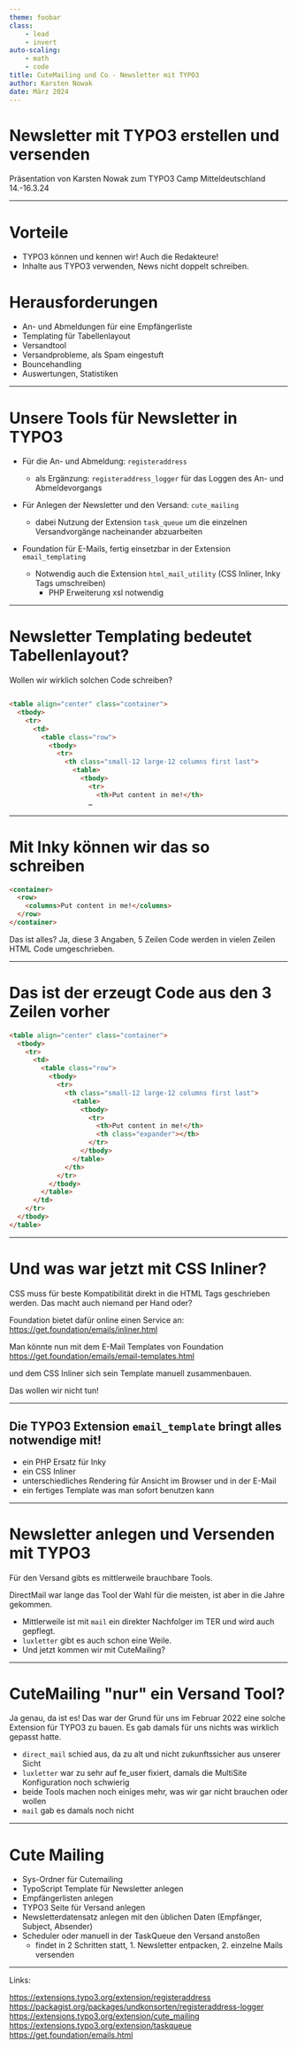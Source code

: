 ```yaml
---
theme: foobar
class:
    - lead
    - invert
auto-scaling:
    - math
    - code
title: CuteMailing und Co - Newsletter mit TYPO3
author: Karsten Nowak
date: März 2024
---
```


# Newsletter mit TYPO3 erstellen und versenden

Präsentation von Karsten Nowak zum TYPO3 Camp Mitteldeutschland 14.-16.3.24

---

# Vorteile

* TYPO3 können und kennen wir! Auch die Redakteure!
* Inhalte aus TYPO3 verwenden, News nicht doppelt schreiben.


# Herausforderungen

* An- und Abmeldungen für eine Empfängerliste
* Templating für Tabellenlayout
* Versandtool
* Versandprobleme, als Spam eingestuft
* Bouncehandling
* Auswertungen, Statistiken

---

# Unsere Tools für Newsletter in TYPO3

* Für die An- und Abmeldung: `registeraddress`
  * als Ergänzung: `registeraddress_logger` für das Loggen des An- und Abmeldevorgangs
* Für Anlegen der Newsletter und den Versand: `cute_mailing`
  * dabei Nutzung der Extension `task_queue` um die einzelnen Versandvorgänge nacheinander abzuarbeiten

* Foundation für E-Mails, fertig einsetzbar in der Extension `email_templating`
  * Notwendig auch die Extension `html_mail_utility` (CSS Inliner, Inky Tags umschreiben)
    * PHP Erweiterung xsl notwendig

---

# Newsletter Templating bedeutet Tabellenlayout?

Wollen wir wirklich solchen Code schreiben?

```html

<table align="center" class="container">
  <tbody>
    <tr>
      <td>
        <table class="row">
          <tbody>
            <tr>
              <th class="small-12 large-12 columns first last">
                <table>
                  <tbody>
                    <tr>
                      <th>Put content in me!</th>
                    …
```

---

# Mit Inky können wir das so schreiben

```html
<container>
  <row>
    <columns>Put content in me!</columns>
  </row>
</container>
```

Das ist alles? Ja, diese 3 Angaben, 5 Zeilen Code werden in vielen Zeilen HTML Code umgeschrieben.

---

# Das ist der erzeugt Code aus den 3 Zeilen vorher

```html
<table align="center" class="container">
  <tbody>
    <tr>
      <td>
        <table class="row">
          <tbody>
            <tr>
              <th class="small-12 large-12 columns first last">
                <table>
                  <tbody>
                    <tr>
                      <th>Put content in me!</th>
                      <th class="expander"></th>
                    </tr>
                  </tbody>
                </table>
              </th>
            </tr>
          </tbody>
        </table>
      </td>
    </tr>
  </tbody>
</table>
```

---

# Und was war jetzt mit CSS Inliner?

CSS muss für beste Kompatibilität direkt in die HTML Tags geschrieben werden.
Das macht auch niemand per Hand oder?

Foundation bietet dafür online einen Service an:
https://get.foundation/emails/inliner.html

Man könnte nun mit dem E-Mail Templates von Foundation
https://get.foundation/emails/email-templates.html

und dem CSS Inliner sich sein Template manuell zusammenbauen.

Das wollen wir nicht tun!

---

## Die TYPO3 Extension `email_template` bringt alles notwendige mit!

* ein PHP Ersatz für Inky
* ein CSS Inliner
* unterschiedliches Rendering für Ansicht im Browser und in der E-Mail
* ein fertiges Template was man sofort benutzen kann


---

# Newsletter anlegen und Versenden mit TYPO3

Für den Versand gibts es mittlerweile brauchbare Tools.

DirectMail war lange das Tool der Wahl für die meisten, ist aber in die Jahre gekommen.

* Mittlerweile ist mit `mail` ein direkter Nachfolger im TER und wird auch gepflegt.
* `luxletter` gibt es auch schon eine Weile.
* Und jetzt kommen wir mit CuteMailing?

---

# CuteMailing "nur" ein Versand Tool?

Ja genau, da ist es! Das war der Grund für uns im Februar 2022 eine solche Extension für TYPO3 zu bauen.
Es gab damals für uns nichts was wirklich gepasst hatte.

* `direct_mail` schied aus, da zu alt und nicht zukunftssicher aus unserer Sicht
* `luxletter` war zu sehr auf fe_user fixiert, damals die MultiSite Konfiguration noch schwierig
* beide Tools machen noch einiges mehr, was wir gar nicht brauchen oder wollen
* `mail` gab es damals noch nicht

---

# Cute Mailing

* Sys-Ordner für Cutemailing
* TypoScript Template für Newsletter anlegen
* Empfängerlisten anlegen
* TYPO3 Seite für Versand anlegen
* Newsletterdatensatz anlegen mit den üblichen Daten (Empfänger, Subject, Absender)
* Scheduler oder manuell in der TaskQueue den Versand anstoßen
  * findet in 2 Schritten statt, 1. Newsletter entpacken, 2. einzelne Mails versenden

---

Links:

https://extensions.typo3.org/extension/registeraddress
https://packagist.org/packages/undkonsorten/registeraddress-logger
https://extensions.typo3.org/extension/cute_mailing
https://extensions.typo3.org/extension/taskqueue
https://get.foundation/emails.html
